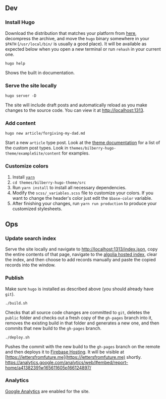 ## Dev

### Install Hugo

Download the distribution that matches your platform from [here](https://github.com/gohugoio/hugo/releases/tag/v0.31.1), decompress the archive, and move the `hugo` binary somewhere in your `$PATH` (`/usr/local/bin/` is usually a good place). It will be available as expected below when you open a new terminal or run `rehash` in your current one.

```
hugo help
```

Shows the built in documentation.

### Serve the site locally

```
hugo server -D
```

The site will include draft posts and automatically reload as you make changes to the source code. You can view it at [http://localhost:1313](http://localhost:1313).

### Add content

```
hugo new article/forgiving-my-dad.md
```

Start a new `article` type post. Look at the [theme documentation](https://github.com/Lednerb/bilberry-hugo-theme#post-types) for a list of the custom post types. Look in `themes/bilberry-hugo-theme/exampleSite/content` for examples.

### Customize colors

1. Install [`yarn`](https://yarnpkg.com/en/docs/install#alternatives-tab)
2. `cd themes/bilberry-hugo-theme/src`
3. Run `yarn install` to install all necessary dependencies.
4. Modify the `scss/_variables.scss` file to customize your colors. If you want to change the header's color just edit the `$base-color` variable.
6. After finishing your changes, run `yarn run production` to produce your customized stylesheets.

## Ops

### Update search index

Serve the site locally and navigate to [http://localhost:1313/index.json](http://localhost:1313/index.json), copy the entire contents of that page, navigate to the [algolia hosted index](https://www.algolia.com/apps/H7SROC0BWQ/explorer/browse/1), clear the index, and then choose to add records manually and paste the copied records into the window.

### Publish

Make sure `hugo` is installed as described above (you should already have `git`).

```
./build.sh
```

Checks that all source code changes are committed to `git`, deletes the `public` folder and checks out a fresh copy of the `gh-pages` branch into it, removes the existing build in that folder and generates a new one, and then commits that new build to the `gh-pages` branch.

```
./deploy.sh
```

Pushes the commit with the new build to the `gh-pages` branch on the remote and then deploys it to [Firebase Hosting](https://console.firebase.google.com/u/0/project/lettersfromfutureme/hosting/main). It will be visible at [https://lettersfromfuture.me](https://lettersfromfuture.me) shortly.
https://analytics.google.com/analytics/web/#embed/report-home/a41382391w165611605p166124897/

### Analytics

[Google Analytics](https://analytics.google.com/analytics/web/#embed/report-home/a41382391w165611605p166124897/) are enabled for the site.

